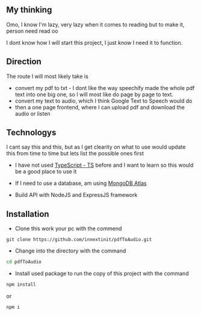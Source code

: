 ## My thinking

Omo, I know I'm lazy, very lazy when it comes to reading but to make it, person need read oo

I dont know how I will start this project, I just know I need it to function.

## Direction

The route I will most likely take is

- convert my pdf to txt - I dont like the way speechify made the whole pdf text into one big one, so I will most like do page by page to text.
- convert my text to audio, which I think Google Text to Speech would do
- then a one page frontend, where I can upload pdf and download the audio or listen

## Technologys

I cant say this and this, but as I get clearity on what to use would update this from time to time but lets list the possible ones first

- I have not used [TypeScript - TS](https://www.typescriptlang.org/docs/) before and I want to learn so this would be a good place to use it

- If I need to use a database, am using [MongoDB Atlas](https://www.mongodb.com/atlas/database)

- Build API with NodeJS and ExpressJS framework

## Installation

- Clone this work your pc with the commend

```git
git clone https://github.com/innextinit/pdfToAudio.git
```

- Change into the directory with the command

```bash
cd pdfToAudio
```

- Install used package to run the copy of this project with the command

```bash
npm install
```

or

```bash
npm i
```
